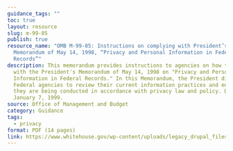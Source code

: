 ```yaml
---
guidance_tags: ""
toc: true
layout: resource
slug: m-99-05
publish: true
resource_name: "OMB M-99-05: Instructions on complying with President’s
  Memorandum of May 14, 1998, “Privacy and Personal Information in Federal
  Records”"
description: This memorandum provides instructions to agencies on how to comply
  with the President's Memorandum of May 14, 1998 on "Privacy and Personal
  Information in Federal Records." In this Memorandum, the President directed
  Federal agencies to review their current information practices and ensure that
  they are being conducted in accordance with privacy law and policy. Dated
  January 7, 1999.
source: Office of Management and Budget
category: Guidance
tags:
  - privacy
format: PDF (14 pages)
link: https://www.whitehouse.gov/wp-content/uploads/legacy_drupal_files/omb/memoranda/1999/m99_05.pdf
---
```


